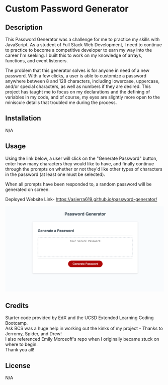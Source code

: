 # Custom Password Generator

## Description

This Password Generator was a challenge for me to practice my skills with JavaScript. As a student of Full Stack Web Development, I need to continue to practice to become a competitive developer to earn my way into the career I'm seeking. I built this to work on my knowledge of arrays, functions, and event listeners. 

The problem that this generator solves is for anyone in need of a new password. With a few clicks, a user is able to customize a password anywhere between 8 and 128 characters, including lowercase, uppercase, and/or special characters, as well as numbers if they are desired. This project has taught me to focus on my declarations and the defining of variables in my code, and of course, my eyes are slightly more open to the miniscule details that troubled me during the process. 

## Installation

N/A

## Usage

Using the link below, a user will click on the "Generate Password" button, enter how many characters they would like to have, and finally continue through the prompts on whether or not they'd like other types of characters in the password (at least one must be selected).

When all prompts have been responded to, a random password will be generated on screen.

Deployed Website Link-
https://asierra619.github.io/password-generator/

![Screenshot of Work in Progress Portfolio](./assets/images/Screenshot%202023-10-23%20at%206.28.07%20PM.png)

## Credits

Starter code provided by EdX and the UCSD Extended Learning Coding Bootcamp. <br /> Ask BCS was a huge help in working out the kinks of my project - Thanks to Jerromy, Spider, and Drew! <br /> I also referenced Emily Morosoff's repo when I originally became stuck on where to begin. <br /> Thank you all!

## License

N/A